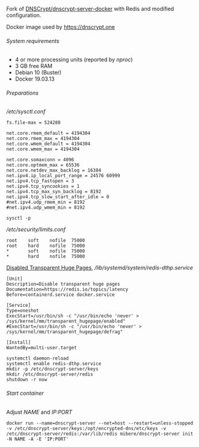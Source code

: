 Fork of [DNSCrypt/dnscrypt-server-docker](https://github.com/DNSCrypt/dnscrypt-server-docker) with Redis and modified configuration.

Docker image used by https://dnscrypt.one

###### System requirements

- 4 or more processing units (reported by _nproc_)
- 3 GB free RAM
- Debian 10 (Buster)
- Docker 19.03.13

###### Preparations

_/etc/sysctl.conf_
```
fs.file-max = 524288

net.core.rmem_default = 4194304
net.core.rmem_max = 4194304
net.core.wmem_default = 4194304
net.core.wmem_max = 4194304

net.core.somaxconn = 4096
net.core.optmem_max = 65536
net.core.netdev_max_backlog = 16384
net.ipv4.ip_local_port_range = 24576 60999
net.ipv4.tcp_fastopen = 3
net.ipv4.tcp_syncookies = 1
net.ipv4.tcp_max_syn_backlog = 8192
net.ipv4.tcp_slow_start_after_idle = 0
#net.ipv4.udp_rmem_min = 8192
#net.ipv4.udp_wmem_min = 8192
```
```
sysctl -p
```

_/etc/security/limits.conf_
```
root    soft    nofile  75000
root    hard    nofile  75000
*       soft    nofile  75000
*       hard    nofile  75000
```

[Disabled Transparent Huge Pages](https://redis.io/topics/latency), _/lib/systemd/system/redis-dthp.service_

```
[Unit]
Description=Disable transparent huge pages
Documentation=https://redis.io/topics/latency
Before=containerd.service docker.service

[Service]
Type=oneshot
ExecStart=/usr/bin/sh -c "/usr/bin/echo 'never' > /sys/kernel/mm/transparent_hugepage/enabled"
#ExecStart=/usr/bin/sh -c "/usr/bin/echo 'never' > /sys/kernel/mm/transparent_hugepage/defrag"

[Install]
WantedBy=multi-user.target
```

```
systemctl daemon-reload
systemctl enable redis-dthp.service
mkdir -p /etc/dnscrypt-server/keys
mkdir /etc/dnscrypt-server/redis
shutdown -r now
```

###### Start container

Adjust _NAME_ and _IP:PORT_

```
docker run --name=dnscrypt-server --net=host --restart=unless-stopped -v /etc/dnscrypt-server/keys:/opt/encrypted-dns/etc/keys -v /etc/dnscrypt-server/redis:/var/lib/redis mibere/dnscrypt-server init -N NAME -A -E 'IP:PORT'
```

